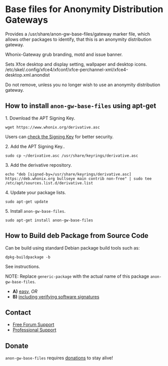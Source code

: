 # Base files for Anonymity Distribution Gateways #

Provides a /usr/share/anon-gw-base-files/gateway marker file, which allows
other packages to identify, that this is an anonymity distribution gateway.

Whonix-Gateway grub branding, motd and issue banner.

Sets Xfce desktop and display setting, wallpaper and desktop icons.
/etc/skel/.config/xfce4/xfconf/xfce-perchannel-xml/xfce4-desktop.xml.anondist

Do not remove, unless you no longer wish to use an anonymity distribution
gateway.

## How to install `anon-gw-base-files` using apt-get ##

1\. Download the APT Signing Key.

```
wget https://www.whonix.org/derivative.asc
```

Users can [check the Signing Key](https://www.whonix.org/wiki/Signing_Key) for better security.

2\. Add the APT Signing Key..

```
sudo cp ~/derivative.asc /usr/share/keyrings/derivative.asc
```

3\. Add the derivative repository.

```
echo "deb [signed-by=/usr/share/keyrings/derivative.asc] https://deb.whonix.org bullseye main contrib non-free" | sudo tee /etc/apt/sources.list.d/derivative.list
```

4\. Update your package lists.

```
sudo apt-get update
```

5\. Install `anon-gw-base-files`.

```
sudo apt-get install anon-gw-base-files
```

## How to Build deb Package from Source Code ##

Can be build using standard Debian package build tools such as:

```
dpkg-buildpackage -b
```

See instructions.

NOTE: Replace `generic-package` with the actual name of this package `anon-gw-base-files`.

* **A)** [easy](https://www.whonix.org/wiki/Dev/Build_Documentation/generic-package/easy), _OR_
* **B)** [including verifying software signatures](https://www.whonix.org/wiki/Dev/Build_Documentation/generic-package)

## Contact ##

* [Free Forum Support](https://forums.whonix.org)
* [Professional Support](https://www.whonix.org/wiki/Professional_Support)

## Donate ##

`anon-gw-base-files` requires [donations](https://www.whonix.org/wiki/Donate) to stay alive!
